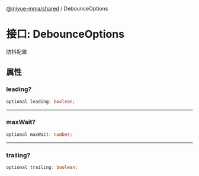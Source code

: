 [@miyue-mma/shared](../index.md) / DebounceOptions

# 接口: DebounceOptions

防抖配置

## 属性

### leading?

```ts
optional leading: boolean;
```

***

### maxWait?

```ts
optional maxWait: number;
```

***

### trailing?

```ts
optional trailing: boolean;
```
